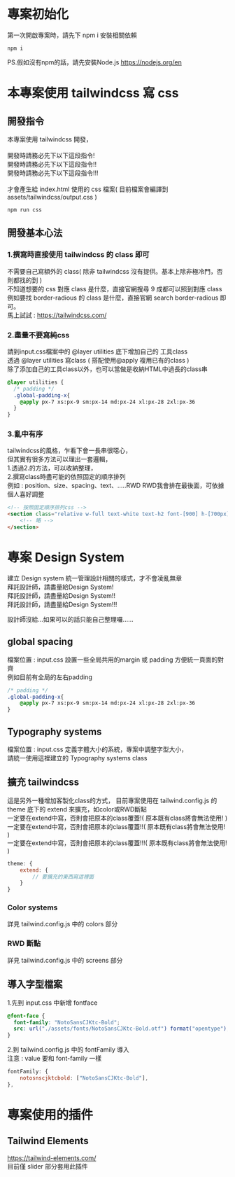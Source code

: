 # 專案初始化

第一次開啟專案時，請先下 npm i 安裝相關依賴

```
npm i
```
PS.假如沒有npm的話，請先安裝Node.js https://nodejs.org/en

# 本專案使用 tailwindcss 寫 css

## 開發指令

本專案使用 tailwindcss 開發，<br/><br/>
開發時請務必先下以下這段指令!<br/>
開發時請務必先下以下這段指令!!<br/>
開發時請務必先下以下這段指令!!!<br/><br/>
才會產生給 index.html 使用的 css 檔案( 目前檔案會編譯到 assets/tailwindcss/output.css )<br/>
```
npm run css
```

## 開發基本心法

### 1.撰寫時直接使用 tailwindcss 的 class 即可
不需要自己寫額外的 class( 除非 tailwindcss 沒有提供。基本上除非極冷門，否則都找的到 )<br/>
不知道想要的 css 對應 class 是什麼，直接官網搜尋 9 成都可以照到對應 class<br/>
例如要找 border-radious 的 class 是什麼，直接官網 search border-radious 即可。<br/>
馬上試試 : https://tailwindcss.com/
### 2.盡量不要寫純css
請到input.css檔案中的 @layer utilities 底下增加自己的 工具class<br/>
透過 @layer utilities 寫class ( 搭配使用@apply 複用已有的class )<br/>
除了添加自己的工具class以外，也可以當做是收納HTML中過長的class串
```css
@layer utilities {
  /* padding */
  .global-padding-x{
    @apply px-7 xs:px-9 sm:px-14 md:px-24 xl:px-28 2xl:px-36
  }
}
```
### 3.亂中有序
tailwindcss的風格，乍看下會一長串很噁心，<br/>
但其實有很多方法可以理出一套邏輯，<br/>
1.透過2.的方法，可以收納整理，<br/>
2.撰寫class時盡可能的依照固定的順序排列<br/>
例如 : position、size、spacing、text、.....RWD
RWD我會排在最後面，可依據個人喜好調整
```html
<!-- 按照固定順序排列css -->
<section class="relative w-full text-white text-h2 font-[900] h-[700px] xl:h-[540px]">
    <!-- 略 -->
</section>
```

# 專案 Design System

建立 Design system 統一管理設計相關的樣式，才不會凌亂無章<br/>
拜託設計師，請盡量給Design System!<br>
拜託設計師，請盡量給Design System!!<br>
拜託設計師，請盡量給Design System!!!<br>

設計師沒給...如果可以的話只能自己整理囉......

## global spacing
檔案位置 : input.css
設置一些全局共用的margin 或 padding 方便統一頁面的對齊<br/>
例如目前有全局的左右padding
```css
/* padding */
.global-padding-x{
    @apply px-7 xs:px-9 sm:px-14 md:px-24 xl:px-28 2xl:px-36
}
```
## Typography systems

檔案位置 : input.css
定義字體大小的系統，專案中調整字型大小，<br/>
請統一使用這裡建立的 Typography systems class<br/>

## 擴充 tailwindcss  
這是另外一種增加客製化class的方式，
目前專案使用在 tailwind.config.js 的 theme 底下的 extend 來擴充，如color或RWD斷點<br/>
一定要在extend中寫，否則會把原本的class覆蓋!( 原本既有class將會無法使用! )<br/>
一定要在extend中寫，否則會把原本的class覆蓋!!( 原本既有class將會無法使用! )<br/>
一定要在extend中寫，否則會把原本的class覆蓋!!!( 原本既有class將會無法使用! )<br/>
```javascript
theme: {
    extend: {
        // 要擴充的東西寫這裡面
    }
}
```
### Color systems
詳見 tailwind.config.js 中的 colors 部分

### RWD 斷點
詳見 tailwind.config.js 中的 screens 部分

## 導入字型檔案

1.先到 input.css 中新增 fontface<br/>

```css
@font-face {
  font-family: "NotoSansCJKtc-Bold";
  src: url("./assets/fonts/NotoSansCJKtc-Bold.otf") format("opentype");
}
```

2.到 tailwind.config.js 中的 fontFamily 導入<br/>
注意 : value 要和 font-family 一樣

```javascript
fontFamily: {
    notosnscjktcbold: ["NotoSansCJKtc-Bold"],
},
```

# 專案使用的插件

## Tailwind Elements
https://tailwind-elements.com/<br/>
目前僅 slider 部分套用此插件
